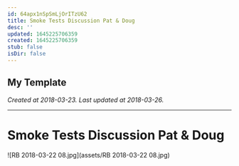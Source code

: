 ```yaml
---
id: 64apx1nSpSmLjOrITzU62
title: Smoke Tests Discussion Pat & Doug
desc: ''
updated: 1645225706359
created: 1645225706359
stub: false
isDir: false
---
```

My Template
---

_Created at 2018-03-23._
_Last updated at 2018-03-26._




---

# Smoke Tests Discussion Pat & Doug


![RB 2018-03-22 08.jpg](assets/RB 2018-03-22 08.jpg)

